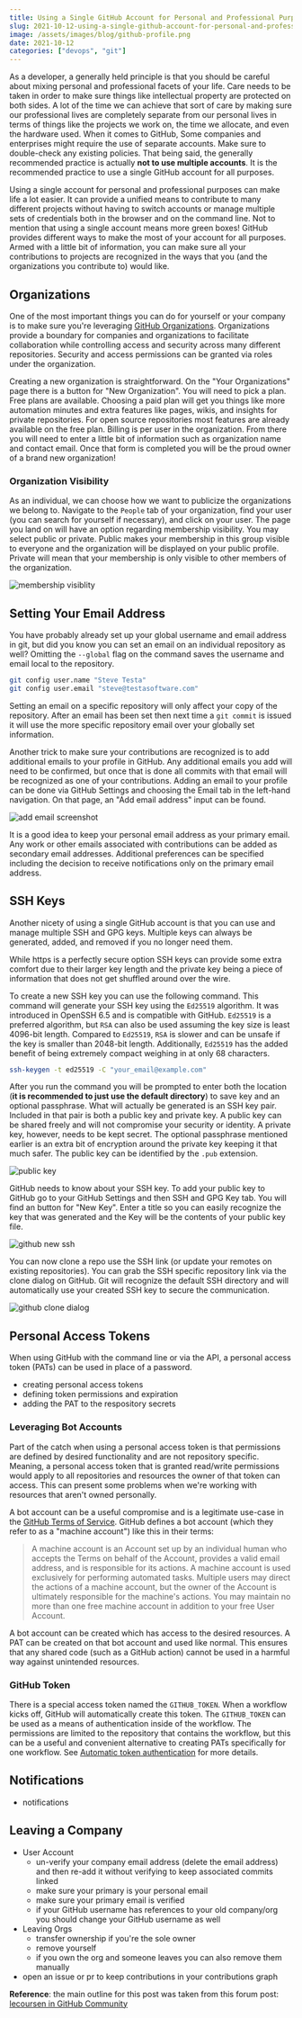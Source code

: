 ```yaml
---
title: Using a Single GitHub Account for Personal and Professional Purposes
slug: 2021-10-12-using-a-single-github-account-for-personal-and-professional-use
image: /assets/images/blog/github-profile.png
date: 2021-10-12
categories: ["devops", "git"]
---
```


As a developer, a generally held principle is that you should be careful about mixing personal and professional facets of your life. Care needs to be taken in order to make sure things like intellectual property are protected on both sides. A lot of the time we can achieve that sort of care by making sure our professional lives are completely separate from our personal lives in terms of things like the projects we work on, the time we allocate, and even the hardware used. When it comes to GitHub, Some companies and enterprises might require the use of separate accounts. Make sure to double-check any existing policies. That being said, the generally recommended practice is actually **not to use multiple accounts**. It is the recommended practice to use a single GitHub account for all purposes.  

Using a single account for personal and professional purposes can make life a lot easier. It can provide a unified means to contribute to many different projects without having to switch accounts or manage multiple sets of credentials both in the browser and on the command line. Not to mention that using a single account means more green boxes! GitHub provides different ways to make the most of your account for all purposes. Armed with a little bit of information, you can make sure all your contributions to projects are recognized in the ways that you (and the organizations you contribute to) would like.

Organizations
-------------
One of the most important things you can do for yourself or your company is to make sure you're leveraging [GitHub Organizations][2]. Organizations provide a boundary for companies and organizations to facilitate collaboration while controlling access and security across many different repositories. Security and access permissions can be granted via roles under the organization.
 
Creating a new organization is straightforward. On the "Your Organizations" page there is a button for "New Organization". You will need to pick a plan. Free plans are available. Choosing a paid plan will get you things like more automation minutes and extra features like pages, wikis, and insights for private repositories. For open source repositories most features are already available on the free plan. Billing is per user in the organization. From there you will need to enter a little bit of information such as organization name and contact email. Once that form is completed you will be the proud owner of a brand new organization! 

### Organization Visibility  
As an individual, we can choose how we want to publicize the organizations we belong to. Navigate to the `People` tab of your organization, find your user (you can search for yourself if necessary), and click on your user. The page you land on will have an option regarding membership visibility. You may select public or private. Public makes your membership in this group visible to everyone and the organization will be displayed on your public profile. Private will mean that your membership is only visible to other members of the organization.  

![membership visiblity](membership-visibility.png)

Setting Your Email Address
--------------------------
You have probably already set up your global username and email address in git, but did you know you can set an email on an individual repository as well? Omitting the `--global` flag on the command saves the username and email local to the repository.

```bash
git config user.name "Steve Testa"
git config user.email "steve@testasoftware.com"
```

Setting an email on a specific repository will only affect your copy of the repository. After an email has been set then next time a `git commit` is issued it will use the more specific repository email over your globally set information. 

Another trick to make sure your contributions are recognized is to add additional emails to your profile in GitHub. Any additional emails you add will need to be confirmed, but once that is done all commits with that email will be recognized as one of your contributions. Adding an email to your profile can be done via GitHub Settings and choosing the Email tab in the left-hand navigation. On that page, an "Add email address" input can be found.  

![add email screenshot](add-email.png)

 It is a good idea to keep your personal email address as your primary email. Any work or other emails associated with contributions can be added as secondary email addresses. Additional preferences can be specified including the decision to receive notifications only on the primary email address.  

SSH Keys
--------
Another nicety of using a single GitHub account is that you can use and manage multiple SSH and GPG keys. Multiple keys can always be generated, added, and removed if you no longer need them. 

While https is a perfectly secure option SSH keys can provide some extra comfort due to their larger key length and the private key being a piece of information that does not get shuffled around over the wire. 

To create a new SSH key you can use the following command. This command will generate your SSH key using the `Ed25519` algorithm. It was introduced in OpenSSH 6.5 and is compatible with GitHub. `Ed25519` is a preferred algorithm, but `RSA` can also be used assuming the key size is least 4096-bit length. Compared to `Ed25519`, `RSA` is slower and can be unsafe if the key is smaller than 2048-bit length. Additionally, `Ed25519` has the added benefit of being extremely compact weighing in at only 68 characters.

```bash
ssh-keygen -t ed25519 -C "your_email@example.com"
```

After you run the command you will be prompted to enter both the location (**it is recommended to just use the default directory**) to save key and an optional passphrase. What will actually be generated is an SSH key pair. Included in that pair is both a public key and private key. A public key can be shared freely and will not compromise your security or identity. A private key, however, needs to be kept secret. The optional passphrase mentioned earlier is an extra bit of encryption around the private key keeping it that much safer. The public key can be identified by the `.pub` extension.  

![public key](public-key-example.png)

GitHub needs to know about your SSH key. To add your public key to GitHub go to your GitHub Settings and then SSH and GPG Key tab. You will find an button for "New Key". Enter a title so you can easily recognize the key that was generated and the Key will be the contents of your public key file. 

![github new ssh](github-new-ssh.png)

You can now clone a repo use the SSH link (or update your remotes on existing repositories). You can grab the SSH specific repository link via the clone dialog on GitHub. Git will recognize the default SSH directory and will automatically use your created SSH key to secure the communication. 

![github clone dialog](github-clone-dialog.png)

Personal Access Tokens
----------------------

When using GitHub with the command line or via the API, a personal access token (PATs) can be used in place of a password. 

- creating personal access tokens
- defining token permissions and expiration
- adding the PAT to the respository secrets

### Leveraging Bot Accounts

Part of the catch when using a personal access token is that permissions are defined by desired functionality and are not repository specific. Meaning, a personal access token that is granted read/write permissions would apply to all repositories and resources the owner of that token can access. This can present some problems when we're working with resources that aren't owned personally.  

A bot account can be a useful compromise and is a legitimate use-case in the [GitHub Terms of Service][10]. GitHub defines a bot account (which they refer to as a "machine account") like this in their terms:  

> A machine account is an Account set up by an individual human who accepts the Terms on behalf of the Account, provides a valid email address, and is responsible for its actions. A machine account is used exclusively for performing automated tasks. Multiple users may direct the actions of a machine account, but the owner of the Account is ultimately responsible for the machine's actions. You may maintain no more than one free machine account in addition to your free User Account.

A bot account can be created which has access to the desired resources. A PAT can be created on that bot account and used like normal. This ensures that any shared code (such as a GitHub action) cannot be used in a harmful way against unintended resources.  

### GitHub Token

There is a special access token named the `GITHUB_TOKEN`. When a workflow kicks off, GitHub will automatically create this token. The `GITHUB_TOKEN` can be used as a means of authentication inside of the workflow. The permissions are limited to the repository that contains the workflow, but this can be a useful and convenient alternative to creating PATs specifically for one workflow. See [Automatic token authentication][11] for more details.   

Notifications
-------------
- notifications

Leaving a Company
-----------------
- User Account
    - un-verify your company email address (delete the email address) and then re-add it without verifying to keep associated commits linked 
    - make sure your primary is your personal email
    - make sure your primary email is verified 
    - if your GitHub username has references to your old company/org you should change your GitHub username as well 
- Leaving Orgs
  - transfer ownership if you're the sole owner
  - remove yourself
  - if you own the org and someone leaves you can also remove them manually 
- open an issue or pr to keep contributions in your contributions graph

**Reference**: the main outline for this post was taken from this forum post: [lecoursen in GitHub Community][1] 

[1]: https://github.community/t/using-one-account-for-all-your-projects/10197 
[2]: https://docs.github.com/en/organizations/collaborating-with-groups-in-organizations/about-organizations
[3]: https://docs.github.com/en/account-and-profile/setting-up-and-managing-your-github-user-account/managing-user-account-settings/merging-multiple-user-accounts 
[4]: https://docs.github.com/en/account-and-profile/setting-up-and-managing-your-github-user-account/managing-your-membership-in-organizations/publicizing-or-hiding-organization-membership
[5]: https://docs.github.com/en/account-and-profile/setting-up-and-managing-your-github-user-account/managing-email-preferences/setting-your-commit-email-address#setting-your-email-address-for-a-single-repository
[6]: https://docs.github.com/en/account-and-profile/managing-subscriptions-and-notifications-on-github/setting-up-notifications/configuring-notifications#choosing-the-notification-delivery-method-for-organizations-you-belong-to 
[7]: https://docs.github.com/en/account-and-profile/setting-up-and-managing-your-github-user-account/managing-user-account-settings/best-practices-for-leaving-your-company 
[8]: https://docs.github.com/en/account-and-profile/setting-up-and-managing-your-github-profile/managing-contribution-graphs-on-your-profile/why-are-my-contributions-not-showing-up-on-my-profile#commits
[9]: https://docs.github.com/en/authentication/managing-commit-signature-verification/telling-git-about-your-signing-key
[10]: https://docs.github.com/en/github/site-policy/github-terms-of-service 
[11]: https://docs.github.com/en/actions/security-guides/automatic-token-authentication